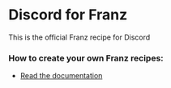 # Discord for Franz
This is the official Franz recipe for Discord

### How to create your own Franz recipes:
* [Read the documentation](https://github.com/meetfranz/plugins)
